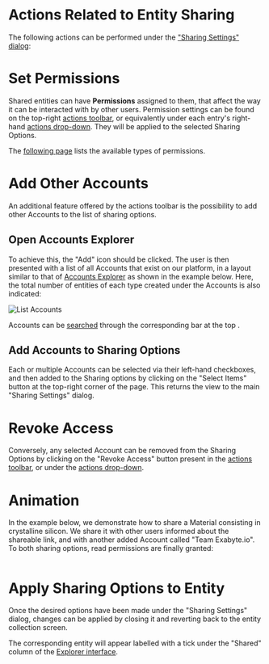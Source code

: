 # Actions Related to Entity Sharing

The following actions can be performed under the ["Sharing Settings" dialog](ui.md):

# Set Permissions

Shared entities can have **Permissions** assigned to them, that affect the way it can be interacted with by other users. Permission settings can be found on the top-right [actions toolbar](/entities-general/ui/explorer.md#actions-toolbar), or equivalently under each entry's right-hand [actions drop-down](/entities-general/ui/explorer.md#actions-dropdown). They will be applied to the selected Sharing Options.
 
The [following page](/entities-general/permissions.md) lists the available types of permissions. 

# Add Other Accounts

An additional feature offered by the actions toolbar is the possibility to add other Accounts to the list of sharing options. 

## Open Accounts Explorer

To achieve this, the "Add" icon <i class="zmdi zmdi-plus-circle zmdi-hc-border"></i> should be clicked. The user is then presented with a list of all Accounts that exist on our platform, in a layout similar to that of [Accounts Explorer](/accounts/ui/explorer.md) as shown in the example below. Here, the total number of entities of each type created under the Accounts is also indicated:

![List Accounts](/images/list-accounts.png "List Accounts")

Accounts can be [searched](/entities-general/actions/search.md) through the corresponding bar at the top <i class="zmdi zmdi-search zmdi-hc-border"></i>. 
 
## Add Accounts to Sharing Options
 
 Each or multiple Accounts can be selected via their left-hand checkboxes, and then added to the Sharing options by clicking on the "Select Items" <i class="zmdi zmdi-collection-plus zmdi-hc-border"></i> button at the top-right corner of the page. This returns the view to the main "Sharing Settings" dialog.

# Revoke Access

Conversely, any selected Account can be removed from the Sharing Options by clicking on the "Revoke Access" button <i class="zmdi zmdi-eye-off zmdi-hc-border"></i> present in the [actions toolbar](/entities-general/ui/explorer.md#actions-toolbar), or under the [actions drop-down](/entities-general/ui/explorer.md#actions-dropdown).

# Animation

In the example below, we demonstrate how to share a Material consisting in crystalline silicon. We share it with other users informed about the shareable link, and with another added Account called "Team Exabyte.io". To both sharing options, read permissions are finally granted:

 <img data-gifffer="/images/entity-sharing.gif" />


# Apply Sharing Options to Entity

Once the desired options have been made under the "Sharing Settings" dialog, changes can be applied by closing it and reverting back to the entity collection screen. 

The corresponding entity will appear labelled with a tick under the "Shared" column of the [Explorer interface](/entities-general/ui/explorer.md). 
